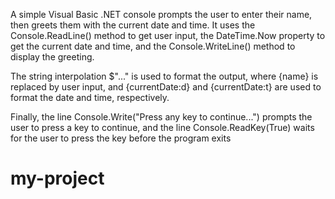  A simple Visual Basic .NET console prompts the user to enter their name, then greets them with the current date and time. It uses the Console.ReadLine() method to get user input, the DateTime.Now property to get the current date and time, and the Console.WriteLine() method to display the greeting.

The string interpolation $"..." is used to format the output, where {name} is replaced by user input, and {currentDate:d} and {currentDate:t} are used to format the date and time, respectively.

Finally, the line Console.Write("Press any key to continue...") prompts the user to press a key to continue, and the line Console.ReadKey(True) waits for the user to press the key before the program exits
# my-project 
